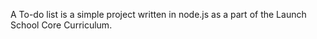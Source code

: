 A To-do list is a simple project written in node.js as a part of the Launch School Core Curriculum. 
